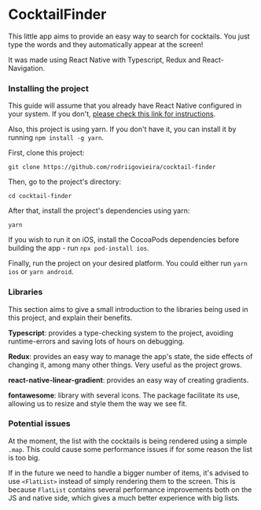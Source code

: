 # CocktailFinder

This little app aims to provide an easy way to search for cocktails. You just type the words and they automatically appear at the screen!

It was made using React Native with Typescript, Redux and React-Navigation.

### Installing the project

This guide will assume that you already have React Native configured in your system. If you don't, [please check this link for instructions](https://reactnative.dev/docs/environment-setup).

Also, this project is using yarn. If you don't have it, you can install it by running `npm install -g yarn`.

First, clone this project:

```
git clone https://github.com/rodriigovieira/cocktail-finder
```

Then, go to the project's directory:

```
cd cocktail-finder
```

After that, install the project's dependencies using yarn:

```
yarn
```

If you wish to run it on iOS, install the CocoaPods dependencies before building the app - run `npx pod-install ios`.

Finally, run the project on your desired platform. You could either run `yarn ios` or `yarn android`.

### Libraries

This section aims to give a small introduction to the libraries being used in this project, and explain their benefits.

**Typescript**: provides a type-checking system to the project, avoiding runtime-errors and saving lots of hours on debugging.

**Redux**: provides an easy way to manage the app's state, the side effects of changing it, among many other things. Very useful as the project grows.

**react-native-linear-gradient**: provides an easy way of creating gradients.

**fontawesome**: library with several icons. The package facilitate its use, allowing us to resize and style them the way we see fit.

### Potential issues

At the moment, the list with the cocktails is being rendered using a simple `.map`. This could cause some performance issues if for some reason the list is too big.

If in the future we need to handle a bigger number of items, it's advised to use `<FlatList>` instead of simply rendering them to the screen. This is because `FlatList` contains several performance improvements both on the JS and native side, which gives a much better experience with big lists.

